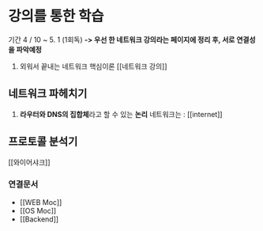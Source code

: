 
# 강의를 통한 학습
기간 4 / 10 ~ 5. 1 (1회독)
**-> 우선 한 네트워크 강의라는 페이지에 정리 후, 서로 연결성을 파악예정**

1. 외워서 끝내는 네트워크 핵심이론 [[네트워크 강의]]


## 네트워크 파헤치기
1.  **라우터와 DNS의 집합체**라고 할 수 있는 **논리** 네트워크는 : [[internet]]


## 프로토콜 분석기
[[와이어샤크]]


### 연결문서
-  [[WEB Moc]]
- [[OS Moc]]
- [[Backend]]
